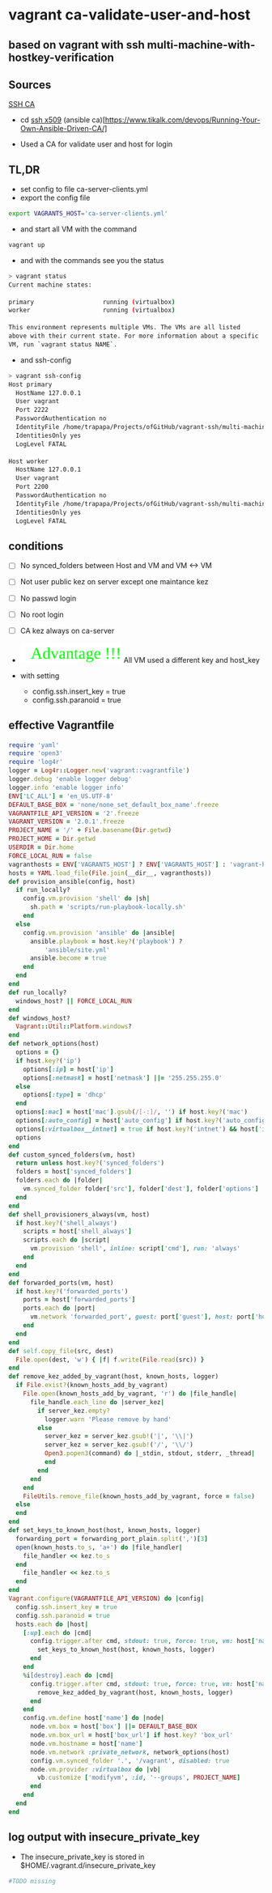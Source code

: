 # vagrant ca-validate-user-and-host

## based on vagrant with ssh multi-machine-with-hostkey-verification

## Sources

 [SSH CA](https://www.digitalocean.com/community/tutorials/how-to-create-an-ssh-ca-to-validate-hosts-and-clients-with-ubuntu)
- cd [ssh x509](https://access.redhat.com/documentation/en-us/red_hat_enterprise_linux/6/html/deployment_guide/sec-using_openssh_certificate_authentication#sec-Introduction_to_SSH_Certificates)
(ansible ca)[https://www.tikalk.com/devops/Running-Your-Own-Ansible-Driven-CA/]


- Used a CA
 for validate user and host for login
## TL,DR

- set config to file ca-server-clients.yml
- export the config file

```bash
export VAGRANTS_HOST='ca-server-clients.yml'
```
- and start all VM with the command

```bash
vagrant up
```

- and with the commands see you the status 

```bash
> vagrant status
Current machine states:

primary                   running (virtualbox)
worker                    running (virtualbox)

This environment represents multiple VMs. The VMs are all listed
above with their current state. For more information about a specific
VM, run `vagrant status NAME`.
```

- and ssh-config

```bash
> vagrant ssh-config
Host primary
  HostName 127.0.0.1
  User vagrant
  Port 2222
  PasswordAuthentication no
  IdentityFile /home/trapapa/Projects/ofGitHub/vagrant-ssh/multi-machine-with-hostkey-verification/.vagrant/machines/primary/virtualbox/private_key
  IdentitiesOnly yes
  LogLevel FATAL

Host worker
  HostName 127.0.0.1
  User vagrant
  Port 2200
  PasswordAuthentication no
  IdentityFile /home/trapapa/Projects/ofGitHub/vagrant-ssh/multi-machine-with-hostkey-verification/.vagrant/machines/worker/virtualbox/private_key
  IdentitiesOnly yes
  LogLevel FATAL
```

## conditions

- [ ] No synced_folders between Host and VM and VM <-> VM 
- [ ] Not user public kez on server except one maintance kez
- [ ] No passwd login
- [ ] No root login
- [ ] CA kez always on ca-server 


- ![Alt pro](../signals_words/advantage.svg) All VM used a different key and host_key

- with setting
  - config.ssh.insert_key = true
  - config.ssh.paranoid = true

## effective Vagrantfile

```ruby
require 'yaml'
require 'open3'
require 'log4r'
logger = Log4r::Logger.new('vagrant::vagrantfile')
logger.debug 'enable logger debug'
logger.info 'enable logger info'
ENV['LC_ALL'] = 'en_US.UTF-8'
DEFAULT_BASE_BOX = 'none/none_set_default_box_name'.freeze
VAGRANTFILE_API_VERSION = '2'.freeze
VAGRANT_VERSION = '2.0.1'.freeze
PROJECT_NAME = '/' + File.basename(Dir.getwd)
PROJECT_HOME = Dir.getwd
USERDIR = Dir.home
FORCE_LOCAL_RUN = false
vagranthosts = ENV['VAGRANTS_HOST'] ? ENV['VAGRANTS_HOST'] : 'vagrant-hosts.yml'
hosts = YAML.load_file(File.join(__dir__, vagranthosts))
def provision_ansible(config, host)
  if run_locally?
    config.vm.provision 'shell' do |sh|
      sh.path = 'scripts/run-playbook-locally.sh'
    end
  else
    config.vm.provision 'ansible' do |ansible|
      ansible.playbook = host.key?('playbook') ?
          'ansible/site.yml'
      ansible.become = true
    end
  end
end
def run_locally?
  windows_host? || FORCE_LOCAL_RUN
end
def windows_host?
  Vagrant::Util::Platform.windows?
end
def network_options(host)
  options = {}
  if host.key?('ip')
    options[:ip] = host['ip']
    options[:netmask] = host['netmask'] ||= '255.255.255.0'
  else
    options[:type] = 'dhcp'
  end
  options[:mac] = host['mac'].gsub(/[-:]/, '') if host.key?('mac')
  options[:auto_config] = host['auto_config'] if host.key?('auto_config')
  options[:virtualbox__intnet] = true if host.key?('intnet') && host['intnet']
  options
end
def custom_synced_folders(vm, host)
  return unless host.key?('synced_folders')
  folders = host['synced_folders']
  folders.each do |folder|
    vm.synced_folder folder['src'], folder['dest'], folder['options']
  end
end
def shell_provisioners_always(vm, host)
  if host.key?('shell_always')
    scripts = host['shell_always']
    scripts.each do |script|
      vm.provision 'shell', inline: script['cmd'], run: 'always'
    end
  end
end
def forwarded_ports(vm, host)
  if host.key?('forwarded_ports')
    ports = host['forwarded_ports']
    ports.each do |port|
      vm.network 'forwarded_port', guest: port['guest'], host: port['host']
    end
  end
end
def self.copy_file(src, dest)
  File.open(dest, 'w') { |f| f.write(File.read(src)) }
end
def remove_kez_added_by_vagrant(host, known_hosts, logger)
  if File.exist?(known_hosts_add_by_vagrant)
    File.open(known_hosts_add_by_vagrant, 'r') do |file_handle|
      file_handle.each_line do |server_kez|
        if server_kez.empty?
          logger.warn 'Please remove by hand'
        else
          server_kez = server_kez.gsub!('|', '\\|')
          server_kez = server_kez.gsub!('/', '\\/')
          Open3.popen3(command) do |_stdin, stdout, stderr, _thread|
          end
        end
      end
    end
    FileUtils.remove_file(known_hosts_add_by_vagrant, force = false)
  else
  end
end
def set_keys_to_known_host(host, known_hosts, logger)
  forwarding_port = forwarding_port_plain.split(',')[3]
  open(known_hosts.to_s, 'a+') do |file_handler|
    file_handler << kez.to_s
  end
    file_handler << kez.to_s
  end
end
Vagrant.configure(VAGRANTFILE_API_VERSION) do |config|
  config.ssh.insert_key = true
  config.ssh.paranoid = true
  hosts.each do |host|
    [:up].each do |cmd|
      config.trigger.after cmd, stdout: true, force: true, vm: host['name'] do
        set_keys_to_known_host(host, known_hosts, logger)
      end
    end
    %i[destroy].each do |cmd|
      config.trigger.after cmd, stdout: true, force: true, vm: host['name'] do
        remove_kez_added_by_vagrant(host, known_hosts, logger)
      end
    end
    config.vm.define host['name'] do |node|
      node.vm.box = host['box'] ||= DEFAULT_BASE_BOX
      node.vm.box_url = host['box_url'] if host.key? 'box_url'
      node.vm.hostname = host['name']
      node.vm.network :private_network, network_options(host)
      config.vm.synced_folder '.', '/vagrant', disabled: true
      node.vm.provider :virtualbox do |vb|
        vb.customize ['modifyvm', :id, '--groups', PROJECT_NAME]
      end
    end
  end
end
```

## log output with insecure_private_key

- The insecure_private_key is stored in $HOME/.vagrant.d/insecure_private_key

```bash
#TODO missing
```

